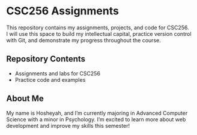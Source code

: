 # CSC256 Assignments
This repository contains my assignments, projects, and code for CSC256.  
I will use this space to build my intellectual capital, practice version control with Git, and demonstrate my progress throughout the course.
## Repository Contents
- Assignments and labs for CSC256
- Practice code and examples
## About Me
My name is Hosheyah, and I’m currently majoring in Advanced Computer Science with a minor in Psychology. I’m excited to learn more about web development and improve my skills this semester!
